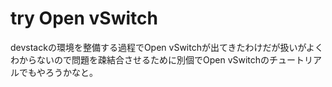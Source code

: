 # try Open vSwitch

devstackの環境を整備する過程でOpen vSwitchが出てきたわけだが扱いがよくわからないので問題を疎結合させるために別個でOpen vSwitchのチュートリアルでもやろうかなと。





